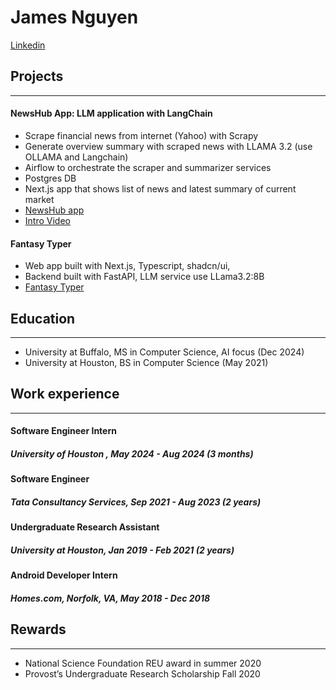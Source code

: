 
# James Nguyen
[Linkedin](https://www.linkedin.com/in/jamesng3010/)


## Projects
---
#### NewsHub App: LLM application with LangChain
- Scrape financial news from internet (Yahoo) with Scrapy
- Generate overview summary with scraped news with LLAMA 3.2 (use OLLAMA and Langchain)
- Airflow to orchestrate the scraper and summarizer services
- Postgres DB
- Next.js app that shows list of news and latest summary of current market
- [NewsHub app](https://news-llm.vercel.app)
- [Intro Video](https://youtu.be/NDaNbNeYU0g)

#### Fantasy Typer
- Web app built with Next.js, Typescript, shadcn/ui,
- Backend built with FastAPI, LLM service use LLama3.2:8B
- [Fantasy Typer](https://project3-llm-typeracer.vercel.app/)

## Education
---
- University at Buffalo, MS in Computer Science, AI focus (Dec 2024)
- University at Houston, BS in Computer Science (May 2021)

## Work experience
---
#### Software Engineer Intern 
##### University of Houston , May 2024 - Aug 2024 (3 months)

####   Software Engineer
##### Tata Consultancy Services, Sep 2021 - Aug 2023 (2 years)

####   Undergraduate Research Assistant
##### University at Houston, Jan 2019 - Feb 2021 (2 years)

#### Android Developer Intern
##### Homes.com, Norfolk, VA, May 2018 - Dec 2018



## Rewards
---
- National Science Foundation REU award in summer 2020
- Provost’s Undergraduate Research Scholarship Fall 2020
